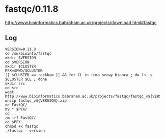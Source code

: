 fastqc/0.11.8
=============

<http://www.bioinformatics.babraham.ac.uk/projects/download.html#fastqc>

Log
---

    VERSION=0.11.8
    cd /sw/bioinfo/fastqc
    mkdir $VERSION
    cd $VERSION
    mkdir $CLUSTER
    PFX=$PWD/$CLUSTER
    [[ $CLUSTER == rackham ]] && for CL in irma snowy bianca ; do ln -s $CLUSTER $CL ; done
    mkdir src
    cd src
    wget http://www.bioinformatics.babraham.ac.uk/projects/fastqc/fastqc_v${VERSION}.zip
    unzip fastqc_v${VERSION}.zip 
    cd FastQC/
    mv * $PFX/
    cd ..
    rm -rf FastQC/
    cd $PFX
    chmod +x fastqc
    ./fastqc --version
